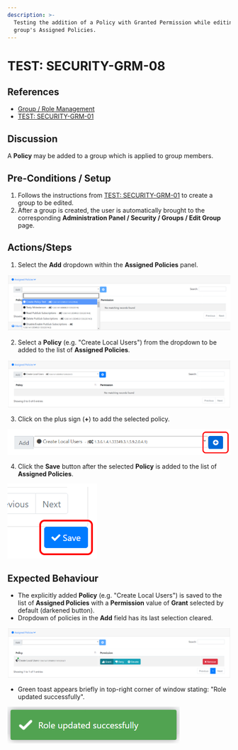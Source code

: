 ```yaml
---
description: >-
  Testing the addition of a Policy with Granted Permission while editing a
  group's Assigned Policies.
---
```


# TEST: SECURITY-GRM-08

## References

* [Group / Role Management](../../../../../operations/security-administration/group-role-management.md)
* [TEST: SECURITY-GRM-01](test-security-grm-01-1.md)

## Discussion

A **Policy** may be added to a group which is applied to group members.

## Pre-Conditions / Setup

1. Follows the instructions from [TEST: SECURITY-GRM-01](test-security-grm-01-1.md) to create a group to be edited.
2. After a group is created, the user is automatically brought to the corresponding **Administration Panel / Security / Groups / Edit Group** page.

## Actions/Steps

 1. Select the **Add** dropdown within the **Assigned Policies** panel.

![](../../../../../../.gitbook/assets/image%20%28342%29.png)

2. Select a **Policy** \(e.g. "Create Local Users"\) from the dropdown to be added to the list of **Assigned Policies**.

![](../../../../../../.gitbook/assets/image%20%28348%29.png)

3. Click on the plus sign \(**+**\) to add the selected policy.

![](../../../../../../.gitbook/assets/image%20%28371%29.png)

4. Click the **Save** button after the selected **Policy** is added to the list of **Assigned Policies**.

![](../../../../../../.gitbook/assets/image%20%28361%29.png)

## Expected Behaviour

* The explicitly added **Policy** \(e.g. "Create Local Users"\) is saved to the list of **Assigned Policies** with a **Permission** value of **Grant** selected by default \(darkened button\).
* Dropdown of policies in the **Add** field has its last selection cleared.

![](../../../../../../.gitbook/assets/image%20%28345%29.png)

* Green toast appears briefly in top-right corner of window stating: "Role updated successfully".

![](../../../../../../.gitbook/assets/image%20%28367%29.png)

